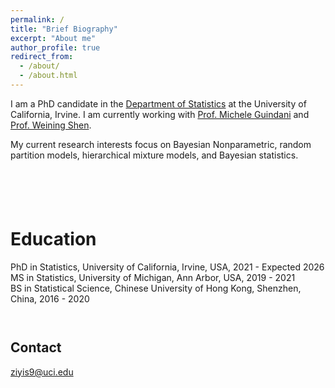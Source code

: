 ```yaml
---
permalink: /
title: "Brief Biography"
excerpt: "About me"
author_profile: true
redirect_from: 
  - /about/
  - /about.html
---
```


I am a PhD candidate in the [Department of Statistics](https://www.stat.uci.edu/) at the University of California, Irvine. I am currently working with [Prof. Michele Guindani](https://www.micheleguindani.info/) and [Prof. Weining Shen](https://faculty.sites.uci.edu/weinings/).

My current research interests focus on Bayesian Nonparametric, random partition models, hierarchical mixture models, and Bayesian statistics.  
` `  
` `  
` `  
` `  
` `  


Education
======
PhD in Statistics, University of California, Irvine, USA, 2021 - Expected 2026  
MS in Statistics, University of Michigan, Ann Arbor, USA, 2019 - 2021  
BS in Statistical Science, Chinese University of Hong Kong, Shenzhen, China, 2016 - 2020  
` `  
` `  


Contact
------
ziyis9@uci.edu  




